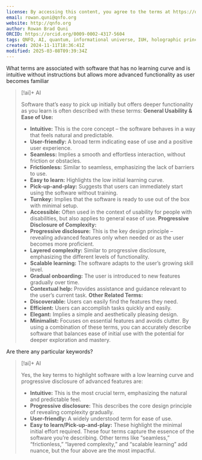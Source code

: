 ```yaml
---
license: By accessing this content, you agree to the terms at https://qnfo.org/LICENSE
email: rowan.quni@qnfo.org
website: http://qnfo.org
author: Rowan Brad Quni
ORCID: https://orcid.org/0009-0002-4317-5604
tags: QNFO, AI, quantum, informational universe, IUH, holographic principle
created: 2024-11-11T18:36:41Z
modified: 2025-03-08T09:39:34Z
---
```


What terms are associated with software that has no learning curve and is intuitive without instructions but allows more advanced functionality as user becomes familiar

> [!ai]+ AI
>
> Software that’s easy to pick up initially but offers deeper functionality as you learn is often described with these terms:
> **General Usability & Ease of Use:**
> - **Intuitive:** This is the core concept – the software behaves in a way that feels natural and predictable.
> - **User-friendly:** A broad term indicating ease of use and a positive user experience.
> - **Seamless:** Implies a smooth and effortless interaction, without friction or obstacles.
> - **Frictionless:** Similar to seamless, emphasizing the lack of barriers to use.
> - **Easy to learn:** Highlights the low initial learning curve.
> - **Pick-up-and-play:** Suggests that users can immediately start using the software without training.
> - **Turnkey:** Implies that the software is ready to use out of the box with minimal setup.
> - **Accessible:** Often used in the context of usability for people with disabilities, but also applies to general ease of use.
> **Progressive Disclosure of Complexity:**
> - **Progressive disclosure:** This is the key design principle – revealing advanced features only when needed or as the user becomes more proficient.
> - **Layered complexity:** Similar to progressive disclosure, emphasizing the different levels of functionality.
> - **Scalable learning:** The software adapts to the user’s growing skill level.
> - **Gradual onboarding:** The user is introduced to new features gradually over time.
> - **Contextual help:** Provides assistance and guidance relevant to the user’s current task.
> **Other Related Terms:**
> - **Discoverable:** Users can easily find the features they need.
> - **Efficient:** Users can accomplish tasks quickly and easily.
> - **Elegant:** Implies a simple and aesthetically pleasing design.
> - **Minimalist:** Focuses on essential features and avoids clutter.
> By using a combination of these terms, you can accurately describe software that balances ease of initial use with the potential for deeper exploration and mastery.

Are there any particular keywords?

> [!ai]+ AI
>
> Yes, the key terms to highlight software with a low learning curve and progressive disclosure of advanced features are:
> - **Intuitive:** This is the most crucial term, emphasizing the natural and predictable feel.
> - **Progressive disclosure:** This describes the core design principle of revealing complexity gradually.
> - **User-friendly:** A widely understood term for ease of use.
> - **Easy to learn/Pick-up-and-play:** These highlight the minimal initial effort required.
> These four terms capture the essence of the software you’re describing. Other terms like “seamless,” “frictionless,” “layered complexity,” and “scalable learning” add nuance, but the four above are the most impactful.
